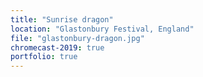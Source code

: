 ```yaml
---
title: "Sunrise dragon"
location: "Glastonbury Festival, England"
file: "glastonbury-dragon.jpg"
chromecast-2019: true
portfolio: true
---
```

